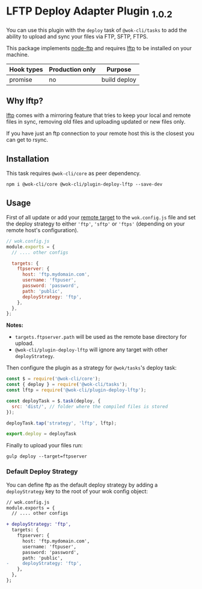 # LFTP Deploy Adapter Plugin <sub>1.0.2<sub>

You can use this plugin with the `deploy` task of `@wok-cli/tasks` to add the ability to upload and sync your files via FTP, SFTP, FTPS.

This package implements [node-ftp](https://www.npmjs.com/package/ftps) and requires [lftp](https://lftp.yar.ru/) to be installed on your machine.

| Hook types | Production only | Purpose      |
| ---------- | --------------- | ------------ |
| promise    | no              | build deploy |

## Why lftp?

[lftp](https://lftp.yar.ru/) comes with a mirroring feature that tries to keep your local and remote files in sync, removing old files and uploading updated or new files only.

If you have just an ftp connection to your remote host this is the closest you can get to rsync.

## Installation

This task requires `@wok-cli/core` as peer dependency.

```
npm i @wok-cli/core @wok-cli/plugin-deploy-lftp --save-dev
```

## Usage

First of all update or add your [remote target](https://dwightjack.github.io/wok-pkgs/#/packages/core/cli?id=deploy-targets) to the `wok.config.js` file and set the deploy strategy to either `'ftp'`, `'sftp'` or `'ftps'` (depending on your remote host's configuration).

```js
// wok.config.js
module.exports = {
  // .... other configs

  targets: {
    ftpserver: {
      host: 'ftp.mydomain.com',
      username: 'ftpuser',
      password: 'password',
      path: 'public',
      deployStrategy: 'ftp',
    },
  },
};
```

**Notes:**

- `targets.ftpserver.path` will be used as the remote base directory for upload.
- `@wok-cli/plugin-deploy-lftp` will ignore any target with other `deployStrategy`.

Then configure the plugin as a strategy for `@wok/tasks`'s deploy task:

```js
const $ = require('@wok-cli/core');
const { deploy } = require('@wok-cli/tasks');
const lftp = require('@wok-cli/plugin-deploy-lftp');

const deployTask = $.task(deploy, {
  src: 'dist/', // folder where the compiled files is stored
});

deployTask.tap('strategy', 'lftp', lftp);

export.deploy = deployTask
```

Finally to upload your files run:

```
gulp deploy --target=ftpserver
```

### Default Deploy Strategy

You can define ftp as the default deploy strategy by adding a `deployStrategy` key to the root of your wok config object:

```diff
// wok.config.js
module.exports = {
  // .... other configs

+ deployStrategy: 'ftp',
  targets: {
    ftpserver: {
      host: 'ftp.mydomain.com',
      username: 'ftpuser',
      password: 'password',
      path: 'public',
-     deployStrategy: 'ftp',
    },
  },
};
```
